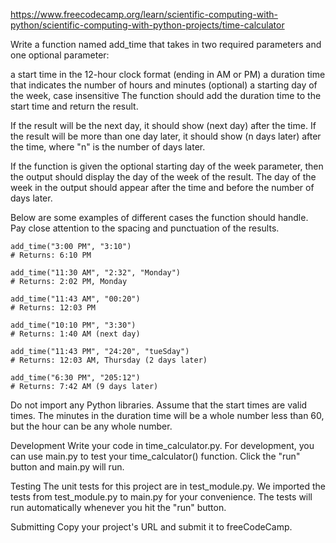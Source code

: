 https://www.freecodecamp.org/learn/scientific-computing-with-python/scientific-computing-with-python-projects/time-calculator

Write a function named add_time that takes in two required parameters and one optional parameter:

a start time in the 12-hour clock format (ending in AM or PM)
a duration time that indicates the number of hours and minutes
(optional) a starting day of the week, case insensitive
The function should add the duration time to the start time and return the result.

If the result will be the next day, it should show (next day) after the time. If the result will be more than one day later, it should show (n days later) after the time, where "n" is the number of days later.

If the function is given the optional starting day of the week parameter, then the output should display the day of the week of the result. The day of the week in the output should appear after the time and before the number of days later.

Below are some examples of different cases the function should handle. Pay close attention to the spacing and punctuation of the results.

	add_time("3:00 PM", "3:10")
	# Returns: 6:10 PM

	add_time("11:30 AM", "2:32", "Monday")
	# Returns: 2:02 PM, Monday

	add_time("11:43 AM", "00:20")
	# Returns: 12:03 PM

	add_time("10:10 PM", "3:30")
	# Returns: 1:40 AM (next day)

	add_time("11:43 PM", "24:20", "tueSday")
	# Returns: 12:03 AM, Thursday (2 days later)

	add_time("6:30 PM", "205:12")
	# Returns: 7:42 AM (9 days later)

Do not import any Python libraries. Assume that the start times are valid times. The minutes in the duration time will be a whole number less than 60, but the hour can be any whole number.

Development
Write your code in time_calculator.py. For development, you can use main.py to test your time_calculator() function. Click the "run" button and main.py will run.

Testing
The unit tests for this project are in test_module.py. We imported the tests from test_module.py to main.py for your convenience. The tests will run automatically whenever you hit the "run" button.

Submitting
Copy your project's URL and submit it to freeCodeCamp.


